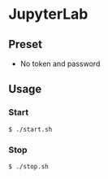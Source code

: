 # JupyterLab

## Preset

- No token and password

## Usage

### Start

```shell
$ ./start.sh
```

### Stop

```shell
$ ./stop.sh
```
